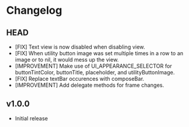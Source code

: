 # Changelog

## HEAD

- [FIX] Text view is now disabled when disabling view.
- [FIX] When utility button image was set multiple times in a row to an image or
  to nil, it would mess up the view.
- [IMPROVEMENT] Make use of UI_APPEARANCE_SELECTOR for buttonTintColor,
  buttonTitle, placeholder, and utilityButtonImage.
- [FIX] Replace textBar occurences with composeBar.
- [IMPROVEMENT] Add delegate methods for frame changes.

## v1.0.0

- Initial release
